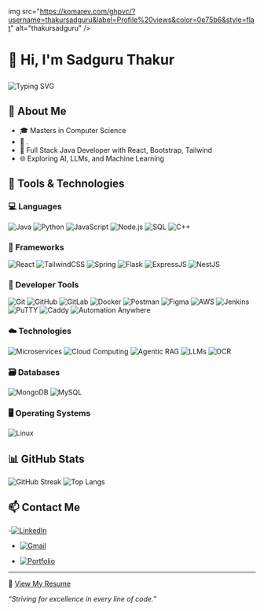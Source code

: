 img src="https://komarev.com/ghpvc/?username=thakursadguru&label=Profile%20views&color=0e75b6&style=flat" alt="thakursadguru" /> </p>

# 👋 Hi, I'm Sadguru Thakur <p align="left">

![Typing SVG](https://readme-typing-svg.demolab.com?font=Fira+Code&size=24&pause=1000&color=58A6FF&center=true&vCenter=true&width=500&lines=Full+Stack+Developer;AI+Enthusiast;Java+%7C+React+%7C+Node+%7C+TypeScript;M.Sc.+in+Computer+Science)




## 🚀 About Me

- 🎓 Masters in Computer Science  
- 💼 .  
- 🧠 Full Stack Java Developer with React, Bootstrap, Tailwind  
- 🌐 Exploring AI, LLMs, and Machine Learning  

## 🧰 Tools & Technologies

### 💻 Languages  
![Java](https://img.shields.io/badge/-Java-007396?style=flat-square&logo=java&logoColor=white)
![Python](https://img.shields.io/badge/-Python-3776AB?style=flat-square&logo=python&logoColor=white)
![JavaScript](https://img.shields.io/badge/-JavaScript-F7DF1E?style=flat-square&logo=javascript&logoColor=black)
![Node.js](https://img.shields.io/badge/-Node.js-339933?style=flat-square&logo=node.js&logoColor=white)
![SQL](https://img.shields.io/badge/-SQL-4479A1?style=flat-square&logo=postgresql&logoColor=white)
![C++](https://img.shields.io/badge/-C++-00599C?style=flat-square&logo=c%2B%2B&logoColor=white)

### 🧱 Frameworks  
![React](https://img.shields.io/badge/-React-61DAFB?style=flat-square&logo=react&logoColor=black)
![TailwindCSS](https://img.shields.io/badge/-TailwindCSS-38B2AC?style=flat-square&logo=tailwind-css&logoColor=white)
![Spring](https://img.shields.io/badge/-Spring-6DB33F?style=flat-square&logo=spring&logoColor=white)
![Flask](https://img.shields.io/badge/-Flask-000000?style=flat-square&logo=flask&logoColor=white)
![ExpressJS](https://img.shields.io/badge/-Express-000000?style=flat-square&logo=express&logoColor=white)
![NestJS](https://img.shields.io/badge/-NestJS-E0234E?style=flat-square&logo=nestjs&logoColor=white)

### 🧰 Developer Tools  
![Git](https://img.shields.io/badge/-Git-F05032?style=flat-square&logo=git&logoColor=white)
![GitHub](https://img.shields.io/badge/-GitHub-181717?style=flat-square&logo=github&logoColor=white)
![GitLab](https://img.shields.io/badge/-GitLab-FC6D26?style=flat-square&logo=gitlab&logoColor=white)
![Docker](https://img.shields.io/badge/-Docker-2496ED?style=flat-square&logo=docker&logoColor=white)
![Postman](https://img.shields.io/badge/-Postman-FF6C37?style=flat-square&logo=postman&logoColor=white)
![Figma](https://img.shields.io/badge/-Figma-F24E1E?style=flat-square&logo=figma&logoColor=white)
![AWS](https://img.shields.io/badge/-AWS-232F3E?style=flat-square&logo=amazon-aws&logoColor=white)
![Jenkins](https://img.shields.io/badge/-Jenkins-D24939?style=flat-square&logo=jenkins&logoColor=white)
![PuTTY](https://img.shields.io/badge/-PuTTY-00AFF0?style=flat-square&logo=windows-terminal&logoColor=white)
![Caddy](https://img.shields.io/badge/-Caddy-2E3A59?style=flat-square&logo=caddy&logoColor=white)
![Automation Anywhere](https://img.shields.io/badge/-Automation%20Anywhere-F36F21?style=flat-square&logo=automation-anywhere&logoColor=white)

### ☁️ Technologies  
![Microservices](https://img.shields.io/badge/-Microservices-000000?style=flat-square)
![Cloud Computing](https://img.shields.io/badge/-Cloud%20Computing-00C7B7?style=flat-square&logo=cloudflare&logoColor=white)
![Agentic RAG](https://img.shields.io/badge/-Agentic%20RAG-4B0082?style=flat-square)
![LLMs](https://img.shields.io/badge/-LLMs-FF4C29?style=flat-square)
![OCR](https://img.shields.io/badge/-OCR-1D3557?style=flat-square)

### 🗃️ Databases  
![MongoDB](https://img.shields.io/badge/-MongoDB-47A248?style=flat-square&logo=mongodb&logoColor=white)
![MySQL](https://img.shields.io/badge/-MySQL-4479A1?style=flat-square&logo=mysql&logoColor=white)

### 🖥️ Operating Systems  
![Linux](https://img.shields.io/badge/-Linux-FCC624?style=flat-square&logo=linux&logoColor=black)


## 📊 GitHub Stats


![GitHub Streak](https://streak-stats.demolab.com/?user=thakursadguru&theme=dark)
![Top Langs](https://github-readme-stats.vercel.app/api/top-langs/?username=thakursadguru&layout=compact&theme=github_dark)

## 📫 Contact Me

-[![LinkedIn](https://img.shields.io/badge/-LinkedIn-blue?style=flat-square&logo=Linkedin&logoColor=white)](https://www.linkedin.com/in/sadgurusingh-thakur-695082267/)
- [![Gmail](https://img.shields.io/badge/-Gmail-D14836?style=flat-square&logo=Gmail&logoColor=white&link=mailto:sadguruthakur366@gmail.com)](mailto:sadguruthakur366@gmail.com)

- [![Portfolio](https://img.shields.io/badge/-Portfolio-000000?style=flat-square&logo=vercel&logoColor=white&link=https://portfolio-sadguruthakur-gmailcoms-projects.vercel.app)](https://portfolio-sadguruthakur366-gmailcoms-projects.vercel.app)


---
📄 [View My Resume](https://github.com/anishshet/anishshet/blob/main/Anish_Shet.pdf)

*“Striving for excellence in every line of code.”*  

